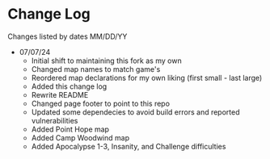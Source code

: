 # Change Log

Changes listed by dates MM/DD/YY

- 07/07/24
	- Initial shift to maintaining this fork as my own
	- Changed map names to match game's
	- Reordered map declarations for my own liking (first small - last large)
	- Added this change log
	- Rewrite README
	- Changed page footer to point to this repo
	- Updated some dependecies to avoid build errors and reported vulnerabilities
	- Added Point Hope map
	- Added Camp Woodwind map
	- Added Apocalypse 1-3, Insanity, and Challenge difficulties